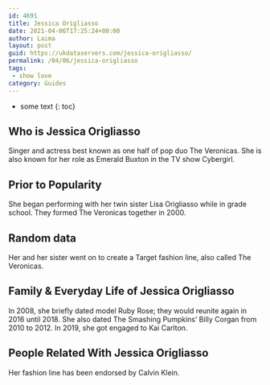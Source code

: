 ```yaml
---
id: 4691
title: Jessica Origliasso
date: 2021-04-06T17:25:24+00:00
author: Laima
layout: post
guid: https://ukdataservers.com/jessica-origliasso/
permalink: /04/06/jessica-origliasso
tags:
 - show love
category: Guides
---
```


* some text
{: toc}


## Who is Jessica Origliasso
                  
                  
                  
Singer and actress best known as one half of pop duo The Veronicas. She is also known for her role as Emerald Buxton in the TV show Cybergirl.
                  
              
            
              
            
                
                
                
## Prior to Popularity
                  
                  
                  
She began performing with her twin sister Lisa Origliasso while in grade school. They formed The Veronicas together in 2000.
                  
              
            
              
            
                
                
                
## Random data
                  
                  
                  
Her and her sister went on to create a Target fashion line, also called The Veronicas.
                  
              
            
              
            
                
                
                
## Family & Everyday Life of Jessica Origliasso
                  
                  
                  
In 2008, she briefly dated model Ruby Rose; they would reunite again in 2016 until 2018. She also dated The Smashing Pumpkins&#8217; Billy Corgan from 2010 to 2012. In 2019, she got engaged to Kai Carlton. 
                  
              
            
              
            
                
                
                
## People Related With Jessica Origliasso
                  
                  
                  
Her fashion line has been endorsed by Calvin Klein.
                  
              
            
              
            
                
              
            
              
              
            
            
              
            
          
          
          